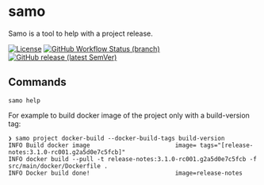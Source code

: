 # samo

Samo is a tool to help with a project release.

[![License](https://img.shields.io/github/license/lorislab/semver-release-maven-plugin?style=for-the-badge&logo=apache)](https://www.apache.org/licenses/LICENSE-2.0)
[![GitHub Workflow Status (branch)](https://img.shields.io/github/workflow/status/lorislab/samo/build/master?logo=github&style=for-the-badge)](https://github.com/lorislab/samo/actions?query=workflow%3Abuild)
[![GitHub release (latest SemVer)](https://img.shields.io/github/v/release/lorislab/samo?sort=semver&logo=github&style=for-the-badge)](https://github.com/lorislab/samo/releases/latest)


## Commands

```shell
samo help
```

For example to build docker image of the project only with a build-version tag:
```shell
❯ samo project docker-build --docker-build-tags build-version
INFO Build docker image                        image= tags="[release-notes:3.1.0-rc001.g2a5d0e7c5fcb]"
INFO docker build --pull -t release-notes:3.1.0-rc001.g2a5d0e7c5fcb -f src/main/docker/Dockerfile . 
INFO Docker build done!                        image=release-notes
```